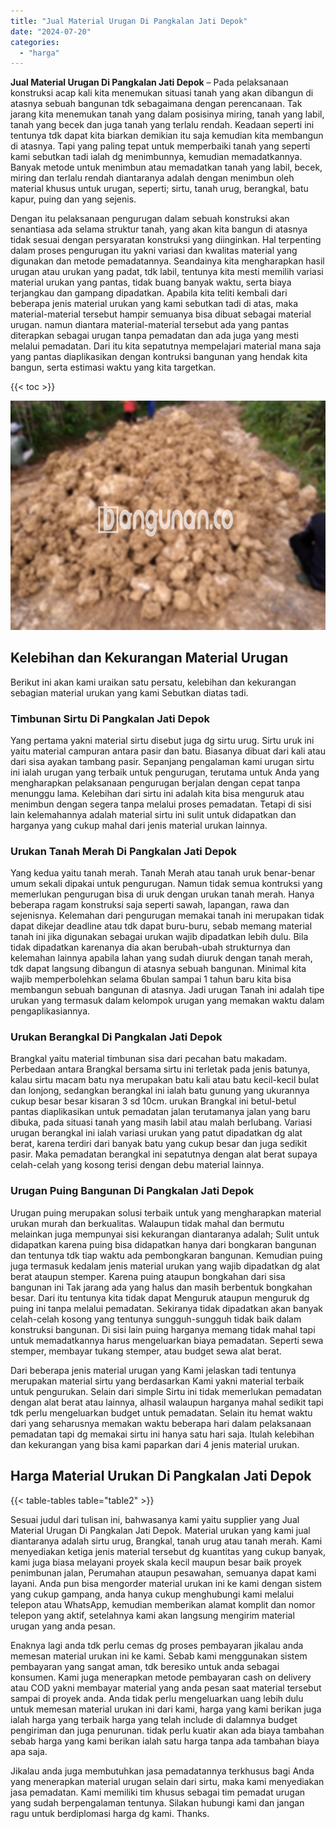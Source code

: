 ```yaml
---
title: "Jual Material Urugan Di Pangkalan Jati Depok"
date: "2024-07-20"
categories: 
  - "harga"
---
```


**Jual Material Urugan Di Pangkalan Jati Depok** – Pada pelaksanaan konstruksi acap kali kita menemukan situasi tanah yang akan dibangun di atasnya sebuah bangunan tdk sebagaimana dengan perencanaan. Tak jarang kita menemukan tanah yang dalam posisinya miring, tanah yang labil, tanah yang becek dan juga tanah yang terlalu rendah. Keadaan seperti ini tentunya tdk dapat kita biarkan demikian itu saja kemudian kita membangun di atasnya. Tapi yang paling tepat untuk memperbaiki tanah yang seperti kami sebutkan tadi ialah dg menimbunnya, kemudian memadatkannya. Banyak metode untuk menimbun atau memadatkan tanah yang labil, becek, miring dan terlalu rendah diantaranya adalah dengan menimbun oleh material khusus untuk urugan, seperti; sirtu, tanah urug, berangkal, batu kapur, puing dan yang sejenis.

Dengan itu pelaksanaan pengurugan dalam sebuah konstruksi akan senantiasa ada selama struktur tanah, yang akan kita bangun di atasnya tidak sesuai dengan persyaratan konstruksi yang diinginkan. Hal terpenting dalam proses pengurugan itu yakni variasi dan kwalitas material yang digunakan dan metode pemadatannya. Seandainya kita mengharapkan hasil urugan atau urukan yang padat, tdk labil, tentunya kita mesti memilih variasi material urukan yang pantas, tidak buang banyak waktu, serta biaya terjangkau dan gampang dipadatkan. Apabila kita teliti kembali dari beberapa jenis material urukan yang kami sebutkan tadi di atas, maka material-material tersebut hampir semuanya bisa dibuat sebagai material urugan. namun diantara material-material tersebut ada yang pantas diterapkan sebagai urugan tanpa pemadatan dan ada juga yang mesti melalui pemadatan. Dari itu kita sepatutnya mempelajari material mana saja yang pantas diaplikasikan dengan kontruksi bangunan yang hendak kita bangun, serta estimasi waktu yang kita targetkan.

{{< toc >}}

![Jual Material Urugan Di Pangkalan Jati Depok](/images/jual-urugan-31.png)

## Kelebihan dan Kekurangan Material Urugan

Berikut ini akan kami uraikan satu persatu, kelebihan dan kekurangan sebagian material urukan yang kami Sebutkan diatas tadi.

### Timbunan Sirtu Di Pangkalan Jati Depok

Yang pertama yakni material sirtu disebut juga dg sirtu urug. Sirtu uruk ini yaitu material campuran antara pasir dan batu. Biasanya dibuat dari kali atau dari sisa ayakan tambang pasir. Sepanjang pengalaman kami urugan sirtu ini ialah urugan yang terbaik untuk pengurugan, terutama untuk Anda yang mengharapkan pelaksanaan pengurugan berjalan dengan cepat tanpa menunggu lama. Kelebihan dari sirtu ini adalah kita bisa menguruk atau menimbun dengan segera tanpa melalui proses pemadatan. Tetapi di sisi lain kelemahannya adalah material sirtu ini sulit untuk didapatkan dan harganya yang cukup mahal dari jenis material urukan lainnya.

### Urukan Tanah Merah Di Pangkalan Jati Depok

Yang kedua yaitu tanah merah. Tanah Merah atau tanah uruk benar-benar umum sekali dipakai untuk pengurugan. Namun tidak semua kontruksi yang memerlukan pengurugan bisa di uruk dengan urukan tanah merah. Hanya beberapa ragam konstruksi saja seperti sawah, lapangan, rawa dan sejenisnya. Kelemahan dari pengurugan memakai tanah ini merupakan tidak dapat dikejar deadline atau tdk dapat buru-buru, sebab memang material tanah ini jika digunakan sebagai urukan wajib dipadatkan lebih dulu. Bila tidak dipadatkan karenanya dia akan berubah-ubah strukturnya dan kelemahan lainnya apabila lahan yang sudah diuruk dengan tanah merah, tdk dapat langsung dibangun di atasnya sebuah bangunan. Minimal kita wajib memperbolehkan selama 6bulan sampai 1 tahun baru kita bisa membangun sebuah bangunan di atasnya. Jadi urugan Tanah ini adalah tipe urukan yang termasuk dalam kelompok urugan yang memakan waktu dalam pengaplikasiannya.

### Urukan Berangkal Di Pangkalan Jati Depok

Brangkal yaitu material timbunan sisa dari pecahan batu makadam. Perbedaan antara Brangkal bersama sirtu ini terletak pada jenis batunya, kalau sirtu macam batu nya merupakan batu kali atau batu kecil-kecil bulat dan lonjong, sedangkan berangkal ini ialah batu gunung yang ukurannya cukup besar besar kisaran 3 sd 10cm. urukan Brangkal ini betul-betul pantas diaplikasikan untuk pemadatan jalan terutamanya jalan yang baru dibuka, pada situasi tanah yang masih labil atau malah berlubang. Variasi urugan berangkal ini ialah variasi urukan yang patut dipadatkan dg alat berat, karena terdiri dari banyak batu yang cukup besar dan juga sedikit pasir. Maka pemadatan berangkal ini sepatutnya dengan alat berat supaya celah-celah yang kosong terisi dengan debu material lainnya.

### Urugan Puing Bangunan Di Pangkalan Jati Depok

Urugan puing merupakan solusi terbaik untuk yang mengharapkan material urukan murah dan berkualitas. Walaupun tidak mahal dan bermutu melainkan juga mempunyai sisi kekurangan diantaranya adalah; Sulit untuk didapatkan karena puing bisa didapatkan hanya dari bongkaran bangunan dan tentunya tdk tiap waktu ada pembongkaran bangunan. Kemudian puing juga termasuk kedalam jenis material urukan yang wajib dipadatkan dg alat berat ataupun stemper. Karena puing ataupun bongkahan dari sisa bangunan ini Tak jarang ada yang halus dan masih berbentuk bongkahan besar. Dari itu tentunya kita tidak dapat Menguruk ataupun menguruk dg puing ini tanpa melalui pemadatan. Sekiranya tidak dipadatkan akan banyak celah-celah kosong yang tentunya sungguh-sungguh tidak baik dalam konstruksi bangunan. Di sisi lain puing harganya memang tidak mahal tapi untuk memadatkannya harus mengeluarkan biaya pemadatan. Seperti sewa stemper, membayar tukang stemper, atau budget sewa alat berat.

Dari beberapa jenis material urugan yang Kami jelaskan tadi tentunya merupakan material sirtu yang berdasarkan Kami yakni material terbaik untuk pengurukan. Selain dari simple Sirtu ini tidak memerlukan pemadatan dengan alat berat atau lainnya, alhasil walaupun harganya mahal sedikit tapi tdk perlu mengeluarkan budget untuk pemadatan. Selain itu hemat waktu dari yang seharusnya memakan waktu beberapa hari dalam pelaksanaan pemadatan tapi dg memakai sirtu ini hanya satu hari saja. Itulah kelebihan dan kekurangan yang bisa kami paparkan dari 4 jenis material urukan.

## Harga Material Urukan Di Pangkalan Jati Depok

{{< table-tables table="table2" >}}

Sesuai judul dari tulisan ini, bahwasanya kami yaitu supplier yang Jual Material Urugan Di Pangkalan Jati Depok. Material urukan yang kami jual diantaranya adalah sirtu urug, Brangkal, tanah urug atau tanah merah. Kami menyediakan ketiga jenis material tersebut dg kuantitas yang cukup banyak, kami juga biasa melayani proyek skala kecil maupun besar baik proyek penimbunan jalan, Perumahan ataupun pesawahan, semuanya dapat kami layani. Anda pun bisa mengorder material urukan ini ke kami dengan sistem yang cukup gampang, anda hanya cukup menghubungi kami melalui telepon atau WhatsApp, kemudian memberikan alamat komplit dan nomor telepon yang aktif, setelahnya kami akan langsung mengirim material urugan yang anda pesan.

Enaknya lagi anda tdk perlu cemas dg proses pembayaran jikalau anda memesan material urukan ini ke kami. Sebab kami menggunakan sistem pembayaran yang sangat aman, tdk beresiko untuk anda sebagai konsumen. Kami juga menerapkan metode pembayaran cash on delivery atau COD yakni membayar material yang anda pesan saat material tersebut sampai di proyek anda. Anda tidak perlu mengeluarkan uang lebih dulu untuk memesan material urukan ini dari kami, harga yang kami berikan juga ialah harga yang terbaik harga yang telah include di dalamnya budget pengiriman dan juga penurunan. tidak perlu kuatir akan ada biaya tambahan sebab harga yang kami berikan ialah satu harga tanpa ada tambahan biaya apa saja.

Jikalau anda juga membutuhkan jasa pemadatannya terkhusus bagi Anda yang menerapkan material urugan selain dari sirtu, maka kami menyediakan jasa pemadatan. Kami memiliki tim khusus sebagai tim pemadat urugan yang sudah berpengalaman tentunya. Silakan hubungi kami dan jangan ragu untuk berdiplomasi harga dg kami. Thanks.
